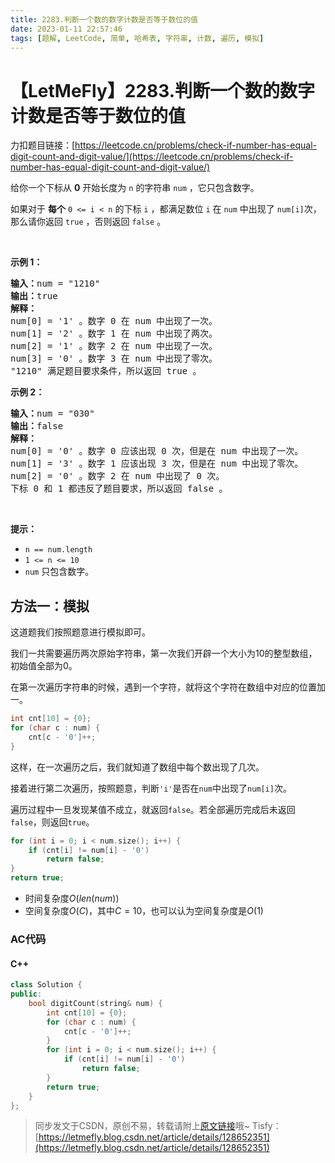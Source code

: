 ```yaml
---
title: 2283.判断一个数的数字计数是否等于数位的值
date: 2023-01-11 22:57:46
tags: [题解, LeetCode, 简单, 哈希表, 字符串, 计数, 遍历, 模拟]
---
```


# 【LetMeFly】2283.判断一个数的数字计数是否等于数位的值

力扣题目链接：[https://leetcode.cn/problems/check-if-number-has-equal-digit-count-and-digit-value/](https://leetcode.cn/problems/check-if-number-has-equal-digit-count-and-digit-value/)

<p>给你一个下标从 <strong>0</strong>&nbsp;开始长度为 <code>n</code>&nbsp;的字符串&nbsp;<code>num</code>&nbsp;，它只包含数字。</p>

<p>如果对于 <strong>每个</strong><em>&nbsp;</em><code>0 &lt;= i &lt; n</code>&nbsp;的下标&nbsp;<code>i</code>&nbsp;，都满足数位<em>&nbsp;</em><code>i</code>&nbsp;在 <code>num</code>&nbsp;中出现了&nbsp;<code>num[i]</code>次，那么请你返回&nbsp;<code>true</code>&nbsp;，否则返回&nbsp;<code>false</code>&nbsp;。</p>

<p>&nbsp;</p>

<p><strong>示例 1：</strong></p>

<pre><b>输入：</b>num = "1210"
<b>输出：</b>true
<strong>解释：</strong>
num[0] = '1' 。数字 0 在 num 中出现了一次。
num[1] = '2' 。数字 1 在 num 中出现了两次。
num[2] = '1' 。数字 2 在 num 中出现了一次。
num[3] = '0' 。数字 3 在 num 中出现了零次。
"1210" 满足题目要求条件，所以返回 true 。
</pre>

<p><strong>示例 2：</strong></p>

<pre><b>输入：</b>num = "030"
<b>输出：</b>false
<strong>解释：</strong>
num[0] = '0' 。数字 0 应该出现 0 次，但是在 num 中出现了一次。
num[1] = '3' 。数字 1 应该出现 3 次，但是在 num 中出现了零次。
num[2] = '0' 。数字 2 在 num 中出现了 0 次。
下标 0 和 1 都违反了题目要求，所以返回 false 。
</pre>

<p>&nbsp;</p>

<p><strong>提示：</strong></p>

<ul>
	<li><code>n == num.length</code></li>
	<li><code>1 &lt;= n &lt;= 10</code></li>
	<li><code>num</code>&nbsp;只包含数字。</li>
</ul>


    
## 方法一：模拟

这道题我们按照题意进行模拟即可。

我们一共需要遍历两次原始字符串，第一次我们开辟一个大小为$10$的整型数组，初始值全部为$0$。

在第一次遍历字符串的时候，遇到一个字符，就将这个字符在数组中对应的位置加一。

```cpp
int cnt[10] = {0};
for (char c : num) {
    cnt[c - '0']++;
}
```

这样，在一次遍历之后，我们就知道了数组中每个数出现了几次。

接着进行第二次遍历，按照题意，判断```'i'```是否在```num```中出现了```num[i]```次。

遍历过程中一旦发现某值不成立，就返回```false```。若全部遍历完成后未返回```false```，则返回```true```。

```cpp
for (int i = 0; i < num.size(); i++) {
    if (cnt[i] != num[i] - '0')
        return false;
}
return true;
```

+ 时间复杂度$O(len(num))$
+ 空间复杂度$O(C)$，其中$C=10$，也可以认为空间复杂度是$O(1)$

### AC代码

#### C++

```cpp
class Solution {
public:
    bool digitCount(string& num) {
        int cnt[10] = {0};
        for (char c : num) {
            cnt[c - '0']++;
        }
        for (int i = 0; i < num.size(); i++) {
            if (cnt[i] != num[i] - '0')
                return false;
        }
        return true;
    }
};
```

> 同步发文于CSDN，原创不易，转载请附上[原文链接](https://blog.letmefly.xyz/2023/01/11/LeetCode%202283.%E5%88%A4%E6%96%AD%E4%B8%80%E4%B8%AA%E6%95%B0%E7%9A%84%E6%95%B0%E5%AD%97%E8%AE%A1%E6%95%B0%E6%98%AF%E5%90%A6%E7%AD%89%E4%BA%8E%E6%95%B0%E4%BD%8D%E7%9A%84%E5%80%BC/)哦~
> Tisfy：[https://letmefly.blog.csdn.net/article/details/128652351](https://letmefly.blog.csdn.net/article/details/128652351)
